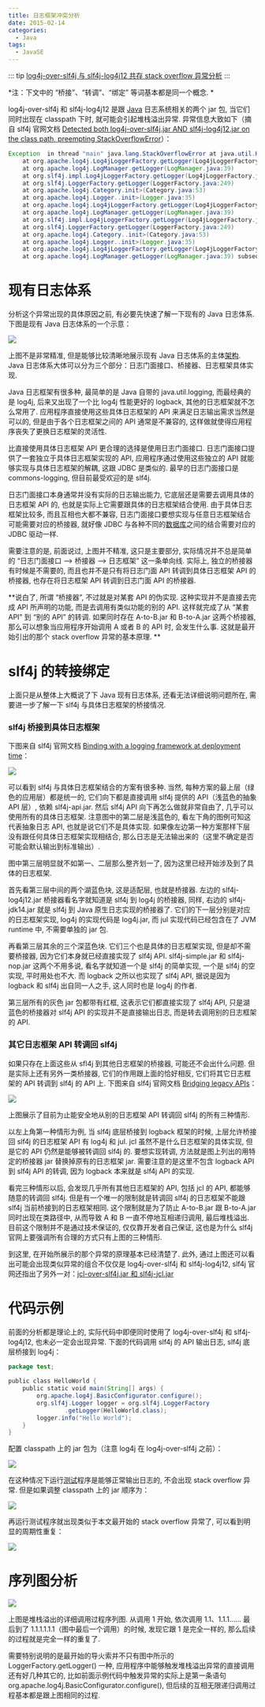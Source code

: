 ```yaml
---
title: 日志框架冲突分析
date: 2015-02-14
categories:
  - Java
tags: 
  - JavaSE
---
```


::: tip
[log4j-over-slf4j 与 slf4j-log4j12 共存 stack overflow 异常分析](http://blog.csdn.net/kxcfzyk/article/details/38613861)
:::

<!-- more -->

*注：下文中的 “桥接”、“转调”、“绑定” 等词基本都是同一个概念. *

log4j-over-slf4j 和 slf4j-log4j12 是跟 [Java](http://lib.csdn.net/base/java "Java 知识库") 日志系统相关的两个 jar 包, 
当它们同时出现在 classpath 下时, 就可能会引起堆栈溢出异常. 异常信息大致如下（摘自 slf4j 官网文档 [Detected both log4j-over-slf4j.jar AND slf4j-log4j12.jar on the class path, preempting StackOverflowError](http://www.slf4j.org/codes.html#log4jDelegationLoop)）：

```java
Exception  in thread "main" java.lang.StackOverflowError at java.util.Hashtable.containsKey(Hashtable.java:306) 
    at org.apache.log4j.Log4jLoggerFactory.getLogger(Log4jLoggerFactory.java:36) 
    at org.apache.log4j.LogManager.getLogger(LogManager.java:39) 
    at org.slf4j.impl.Log4jLoggerFactory.getLogger(Log4jLoggerFactory.java:73) 
    at org.slf4j.LoggerFactory.getLogger(LoggerFactory.java:249) 
    at org.apache.log4j.Category.init>(Category.java:53) 
    at org.apache.log4j.Logger..init>(Logger.java:35) 
    at org.apache.log4j.Log4jLoggerFactory.getLogger(Log4jLoggerFactory.java:39) 
    at org.apache.log4j.LogManager.getLogger(LogManager.java:39) 
    at org.slf4j.impl.Log4jLoggerFactory.getLogger(Log4jLoggerFactory.java:73) 
    at org.slf4j.LoggerFactory.getLogger(LoggerFactory.java:249) 
    at org.apache.log4j.Category..init>(Category.java:53) 
    at org.apache.log4j.Logger..init>(Logger.java:35) 
    at org.apache.log4j.Log4jLoggerFactory.getLogger(Log4jLoggerFactory.java:39) 
    at org.apache.log4j.LogManager.getLogger(LogManager.java:39) subsequent lines omitted...
```

# 现有日志体系

分析这个异常出现的具体原因之前, 有必要先快速了解一下现有的 Java 日志体系. 下图是现有 Java 日志体系的一个示意：

![](http://qiniu.dong4j.info/2019-07-02-20140816155334828..)

上图不是非常精准, 但是能够比较清晰地展示现有 Java 日志体系的主体[架构](http://lib.csdn.net/base/architecture "大型网站架构知识库"). Java 日志体系大体可以分为三个部分：日志门面接口、桥接器、日志框架具体实现. 

Java 日志框架有很多种, 最简单的是 Java 自带的 java.util.logging, 而最经典的是 log4j, 后来又出现了一个比 log4j 性能更好的 logback, 其他的日志框架就不怎么常用了. 应用程序直接使用这些具体日志框架的 API 来满足日志输出需求当然是可以的, 但是由于各个日志框架之间的 API 通常是不兼容的, 这样做就使得应用程序丧失了更换日志框架的灵活性. 

比直接使用具体日志框架 API 更合理的选择是使用日志门面接口. 日志门面接口提供了一套独立于具体日志框架实现的 API, 应用程序通过使用这些独立的 API 就能够实现与具体日志框架的解耦, 这跟 JDBC 是类似的. 最早的日志门面接口是 commons-logging, 但目前最受欢迎的是 slf4j. 

日志门面接口本身通常并没有实际的日志输出能力, 它底层还是需要去调用具体的日志框架 API 的, 也就是实际上它需要跟具体的日志框架结合使用. 由于具体日志框架比较多, 而且互相也大都不兼容, 日志门面接口要想实现与任意日志框架结合可能需要对应的桥接器, 就好像 JDBC 与各种不同的[数据库](http://lib.csdn.net/base/mysql "MySQL知识库")之间的结合需要对应的 JDBC 驱动一样. 

需要注意的是, 前面说过, 上图并不精准, 这只是主要部分, 实际情况并不总是简单的 “日志门面接口 --> 桥接器 --> 日志框架” 这一条单向线. 实际上, 独立的桥接器有时候是不需要的, 而且也并不是只有将日志门面 API 转调到具体日志框架 API 的桥接器, 也存在将日志框架 API 转调到日志门面 API 的桥接器. 

**说白了, 所谓 “桥接器”, 不过就是对某套 API 的伪实现. 这种实现并不是直接去完成 API 所声明的功能, 而是去调用有类似功能的别的 API. 这样就完成了从 “某套 API” 到 “别的 API” 的转调. 如果同时存在 A-to-B.jar 和 B-to-A.jar 这两个桥接器, 那么可以想象当应用程序开始调用 A 或者 B 的 API 时, 会发生什么事. 这就是最开始引出的那个 stack overflow 异常的基本原理. **

# slf4j 的转接绑定

上面只是从整体上大概说了下 Java 现有日志体系, 还看无法详细说明问题所在, 需要进一步了解一下 slf4j 与具体日志框架的桥接情况. 

### slf4j 桥接到具体日志框架

下图来自 slf4j 官网文档 [Binding with a logging framework at deployment time](http://www.slf4j.org/manual.html#swapping)：

![](http://qiniu.dong4j.info/2019-07-02-20140816165147290..)

可以看到 slf4j 与具体日志框架结合的方案有很多种. 当然, 每种方案的最上层（绿色的应用层）都是统一的, 它们向下都是直接调用 slf4j 提供的 API（浅蓝色的抽象 API 层）, 依赖 slf4j-api.jar. 然后 slf4j API 向下再怎么做就非常自由了, 几乎可以使用所有的具体日志框架. 注意图中的第二层是浅蓝色的, 看左下角的图例可知这代表抽象日志 API, 也就是说它们不是具体实现. 如果像左边第一种方案那样下层没有跟任何具体日志框架实现相结合, 那么日志是无法输出来的（这里不确定是否可能会默认输出到标准输出）. 

图中第三层明显就不如第一、二层那么整齐划一了, 因为这里已经开始涉及到了具体的日志框架. 

首先看第三层中间的两个湖蓝色块, 这是适配层, 也就是桥接器. 左边的 slf4j-log4j12.jar 桥接器看名字就知道是 slf4j 到 log4j 的桥接器, 同样, 右边的 slf4j-jdk14.jar 就是 slf4j 到 Java 原生日志实现的桥接器了. 它们的下一层分别是对应的日志框架实现, log4j 的实现代码是 log4j.jar, 而 jul 实现代码已经包含在了 JVM runtime 中, 不需要单独的 jar 包. 

再看第三层其余的三个深蓝色块. 它们三个也是具体的日志框架实现, 但是却不需要桥接器, 因为它们本身就已经直接实现了 slf4j API. slf4j-simple.jar 和 slf4j-nop.jar 这两个不用多说, 看名字就知道一个是 slf4j 的简单实现, 一个是 slf4j 的空实现, 平时用处也不大. 而 logback 之所以也实现了 slf4j API, 据说是因为 logback 和 slf4j 出自同一人之手, 这人同时也是 log4j 的作者. 

第三层所有的灰色 jar 包都带有红框, 这表示它们都直接实现了 slf4j API, 只是湖蓝色的桥接器对 slf4j API 的实现并不是直接输出日志, 而是转去调用别的日志框架的 API. 

### 其它日志框架 API 转调回 slf4j

如果只存在上面这些从 sfl4j 到其他日志框架的桥接器, 可能还不会出什么问题. 但是实际上还有另外一类桥接器, 它们的作用跟上面的恰好相反, 它们将其它日志框架的 API 转调到 slf4j 的 API 上. 下图来自 slf4j 官网文档 [Bridging legacy APIs](http://www.slf4j.org/legacy.html)：

![](http://qiniu.dong4j.info/2019-07-02-20140816193254456..)

上图展示了目前为止能安全地从别的日志框架 API 转调回 slf4j 的所有三种情形. 

以左上角第一种情形为例, 当 slf4j 底层桥接到 logback 框架的时候, 上层允许桥接回 slf4j 的日志框架 API 有 log4j 和 jul. jcl 虽然不是什么日志框架的具体实现, 但是它的 API 仍然是能够被转调回 slf4j 的. 要想实现转调, 方法就是图上列出的用特定的桥接器 jar 替换掉原有的日志框架 jar. 需要注意的是这里不包含 logback API 到 slf4j API 的转调, 因为 logback 本来就是 slf4j API 的实现. 

看完三种情形以后, 会发现几乎所有其他日志框架的 API, 包括 jcl 的 API, 都能够随意的转调回 slf4j. 但是有一个唯一的限制就是转调回 slf4j 的日志框架不能跟 slf4j 当前桥接到的日志框架相同. 这个限制就是为了防止 A-to-B.jar 跟 B-to-A.jar 同时出现在类路径中, 从而导致 A 和 B 一直不停地互相递归调用, 最后堆栈溢出. 目前这个限制并不是通过技术保证的, 仅仅靠开发者自己保证, 这也是为什么 slf4j 官网上要强调所有合理的方式只有上图的三种情形. 

到这里, 在开始所展示的那个异常的原理基本已经清楚了. 此外, 通过上图还可以看出可能会出现类似异常的组合不仅仅是 log4j-over-slf4j 和 slf4j-log4j12, slf4j 官网还指出了另外一对：[jcl-over-slf4j.jar 和 slf4j-jcl.jar](http://www.slf4j.org/codes.html#jclDelegationLoop)

# 代码示例

前面的分析都是理论上的, 实际代码中即便同时使用了 log4j-over-slf4j 和 slf4j-log4j12, 也未必一定会出现异常. 下面的代码调用 slf4j 的 API 输出日志, slf4j 底层桥接到 log4j：

```java
package test;  
  
public class HelloWorld {  
    public static void main(String[] args) {  
        org.apache.log4j.BasicConfigurator.configure();  
        org.slf4j.Logger logger = org.slf4j.LoggerFactory  
                .getLogger(HelloWorld.class);  
        logger.info("Hello World");  
    }  
}  
```


配置 classpath 上的 jar 包为（注意 log4j 在 log4j-over-slf4j 之前）：

![](http://qiniu.dong4j.info/2019-07-02-20140817113622916..)

在这种情况下运行[测试](http://lib.csdn.net/base/softwaretest "软件测试知识库")程序是能够正常输出日志的, 不会出现 stack overflow 异常. 但是如果调整 classpath 上的 jar 顺序为：

![](http://qiniu.dong4j.info/2019-07-02-20140817113455171..)

再运行测试程序就出现类似于本文最开始的 stack overflow 异常了, 可以看到明显的周期性重复：

![](http://qiniu.dong4j.info/2019-07-02-20140817114508668..)

# 序列图分析

![](http://qiniu.dong4j.info/2019-07-02-20140817115007564..)

上图是堆栈溢出的详细调用过程序列图. 从调用 1 开始, 依次调用 1.1、1.1.1…… 最后到了 1.1.1.1.1.1（图中最后一个调用）的时候, 发现它跟 1 是完全一样的, 那么后续的过程就是完全一样的重复了. 

需要特别说明的是最开始的导火索并不只有图中所示的 LoggerFactory.getLogger() 一种, 应用程序中能够触发堆栈溢出异常的直接调用还有好几种其它的, 比如前面示例代码中触发异常的实际上是第一条语句 org.apache.log4j.BasicConfigurator.configure(), 但后续的互相无限递归调用过程基本都是跟上图相同的过程. 




